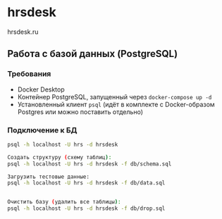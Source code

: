 # hrsdesk
hrsdesk.ru
## Работа с базой данных (PostgreSQL)

### Требования
- Docker Desktop
- Контейнер PostgreSQL, запущенный через `docker-compose up -d`
- Установленный клиент `psql` (идёт в комплекте с Docker-образом Postgres или можно поставить отдельно)

### Подключение к БД
```bash
psql -h localhost -U hrs -d hrsdesk

Создать структуру (схему таблиц):
psql -h localhost -U hrs -d hrsdesk -f db/schema.sql

Загрузить тестовые данные:
psql -h localhost -U hrs -d hrsdesk -f db/data.sql


Очистить базу (удалить все таблицы):
psql -h localhost -U hrs -d hrsdesk -f db/drop.sql

